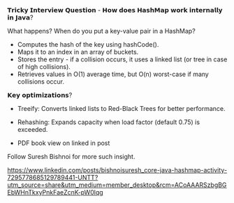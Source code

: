 𝗧𝗿𝗶𝗰𝗸𝘆 𝗜𝗻𝘁𝗲𝗿𝘃𝗶𝗲𝘄 𝗤𝘂𝗲𝘀𝘁𝗶𝗼𝗻 - 𝗛𝗼𝘄 𝗱𝗼𝗲𝘀 𝗛𝗮𝘀𝗵𝗠𝗮𝗽 𝘄𝗼𝗿𝗸 𝗶𝗻𝘁𝗲𝗿𝗻𝗮𝗹𝗹𝘆 𝗶𝗻 𝗝𝗮𝘃𝗮?

What happens? When do you put a key-value pair in a HashMap? 

- Computes the hash of the key using hashCode().
- Maps it to an index in an array of buckets.
- Stores the entry - if a collision occurs, it uses a linked list (or tree in case of high collisions).
- Retrieves values in O(1) average time, but O(n) worst-case if many collisions occur.

𝗞𝗲𝘆 𝗼𝗽𝘁𝗶𝗺𝗶𝘇𝗮𝘁𝗶𝗼𝗻𝘀?
- Treeify: Converts linked lists to Red-Black Trees for better performance.
- Rehashing: Expands capacity when load factor (default 0.75) is exceeded.

- PDF book view on linked in post

Follow Suresh Bishnoi for more such insight.

https://www.linkedin.com/posts/bishnoisuresh_core-java-hashmap-activity-7295778685129789441-UNTT?utm_source=share&utm_medium=member_desktop&rcm=ACoAAARSzbgBGEbWHnTkxyPnkFaeZcnK-pW0lqg
